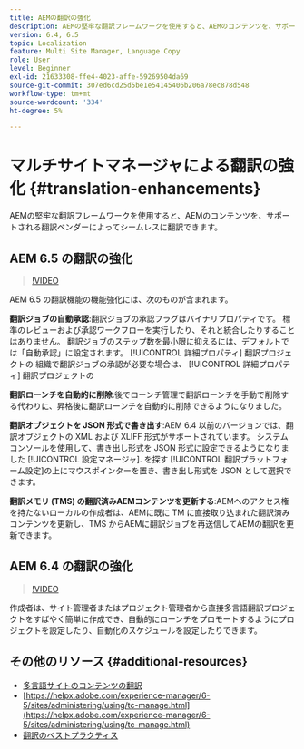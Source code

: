 ```yaml
---
title: AEMの翻訳の強化
description: AEMの堅牢な翻訳フレームワークを使用すると、AEMのコンテンツを、サポートされる翻訳ベンダーによってシームレスに翻訳できます。 最新の機能強化について説明します。
version: 6.4, 6.5
topic: Localization
feature: Multi Site Manager, Language Copy
role: User
level: Beginner
exl-id: 21633308-ffe4-4023-affe-59269504da69
source-git-commit: 307ed6cd25d5be1e54145406b206a78ec878d548
workflow-type: tm+mt
source-wordcount: '334'
ht-degree: 5%

---
```


# マルチサイトマネージャによる翻訳の強化 {#translation-enhancements}

AEMの堅牢な翻訳フレームワークを使用すると、AEMのコンテンツを、サポートされる翻訳ベンダーによってシームレスに翻訳できます。

## AEM 6.5 の翻訳の強化

>[!VIDEO](https://video.tv.adobe.com/v/27405?quality=9&learn=on)

AEM 6.5 の翻訳機能の機能強化には、次のものが含まれます。

**翻訳ジョブの自動承認**:翻訳ジョブの承認フラグはバイナリプロパティです。 標準のレビューおよび承認ワークフローを実行したり、それと統合したりすることはありません。 翻訳ジョブのステップ数を最小限に抑えるには、デフォルトでは「自動承認」に設定されます。 [!UICONTROL 詳細プロパティ] 翻訳プロジェクトの 組織で翻訳ジョブの承認が必要な場合は、 [!UICONTROL 詳細プロパティ] 翻訳プロジェクトの

**翻訳ローンチを自動的に削除**:後でローンチ管理で翻訳ローンチを手動で削除する代わりに、昇格後に翻訳ローンチを自動的に削除できるようになりました。

**翻訳オブジェクトを JSON 形式で書き出す**:AEM 6.4 以前のバージョンでは、翻訳オブジェクトの XML および XLIFF 形式がサポートされています。 システムコンソールを使用して、書き出し形式を JSON 形式に設定できるようになりました [!UICONTROL 設定マネージャ]. を探す [!UICONTROL 翻訳プラットフォーム設定]の上にマウスポインターを置き、書き出し形式を JSON として選択できます。

**翻訳メモリ (TMS) の翻訳済みAEMコンテンツを更新する**:AEMへのアクセス権を持たないローカルの作成者は、AEMに既に TM に直接取り込まれた翻訳済みコンテンツを更新し、TMS からAEMに翻訳ジョブを再送信してAEMの翻訳を更新できます。

## AEM 6.4 の翻訳の強化

>[!VIDEO](https://video.tv.adobe.com/v/21309?quality=9&learn=on)

作成者は、サイト管理者またはプロジェクト管理者から直接多言語翻訳プロジェクトをすばやく簡単に作成でき、自動的にローンチをプロモートするようにプロジェクトを設定したり、自動化のスケジュールを設定したりできます。

## その他のリソース {#additional-resources}

* [多言語サイトのコンテンツの翻訳](https://helpx.adobe.com/jp/experience-manager/6-5/sites/administering/using/translation.html)
* [https://helpx.adobe.com/experience-manager/6-5/sites/administering/using/tc-manage.html](https://helpx.adobe.com/experience-manager/6-5/sites/administering/using/tc-manage.html)
* [翻訳のベストプラクティス](https://helpx.adobe.com/experience-manager/6-5/sites/administering/using/tc-bp.html)

